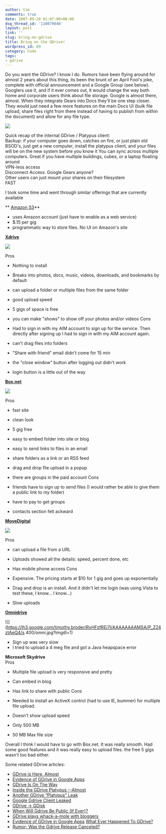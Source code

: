 ```yaml
---
author: tim
comments: true
date: 2007-09-20 01:07:00+00:00
dsq_thread_id: '110879848'
layout: post
link: ''
slug: bring-on-gdrive
title: Bring on the GDrive!
wordpress_id: 69
category: Code
tags:
- gdrive
---
```


Do you want the GDrive? I know I do. Rumors have been flying around for almost
2 years about this thing, its been the brunt of an April Fool's joke, complete
with official announcement and a Google Group (see below). Googlers use it,
and if it ever comes out, it would change the way both home and corporate
users think about file storage. Google is almost there, almost. When they
integrate Gears into Docs they'll be one step closer. They would just need a
few more features on the main Docs UI (bulk file upload, share files right
from there instead of having to publish from within the document) and allow
for any file type.  
  
![](https://lh3.google.com/timothy.broder/RvHFzfREi8I/AAAAAAAAMSI/87CkGvBuJLI/s400/plat1.jpg?imgdl=1)  
  
Quick recap of the internal GDrive / Platypus client:  
Backup: if your computer goes down, catches on fire, or just plain old BSOD's,
just get a new computer, install the platypus client, and your files  
will be on the new system before you know it You can sync across multiple
computers. Great if you have multiple buildings, cubes, or a laptop floating
around  
VPN-less access  
Disconnect Access. Google Gears anyone?  
Other users can just mount your shares on their filesystem  
FAST  
  
I took some time and went through similar offerings that are currently
available  
  
** [Amazon S3](http://aws.amazon.com/s3)**

  * uses Amazon account (just have to enable as a web service)
  * $.15 per gig
  * programmatic way to store files. No UI on Amazon's site
  
  
**[Xdrive](http://www.xdrive.com)**  
  
![](https://lh6.google.com/timothy.broder/RvHFzPREi4I/AAAAAAAAMRo/Z4qDjUvEaSM/s400/xdrive.jpg?imgdl=1)  
  
Pros

  * Nothing to install
  * Breaks into photos, docs, music, videos, downloads, and bookmarks by default
  * can upload a folder or multiple files from the same folder
  * good upload speed
  * 5 gigs of space is free
  * you can make "shows" to show off your photos and/or videos
Cons

  * Had to sign in with my AIM account to sign up for the service. Then directly after signing up I had to sign in with my AIM account again.
  * can't drag files into folders
  * "Share with friend" email didn't come for 15 min
  * the "close window" button after logging out didn't work
  * login button is a little out of the way
  
**[Box.net](http://www.box.net)**  
  
![](https://lh6.google.com/timothy.broder/RvHFzPREi5I/AAAAAAAAMRw/Z_IsNLXYdyw/s400/boxnet.jpg?imgdl=1)  
  
Pros

  * fast site
  * clean look
  * 5 gig free
  * easy to embed folder into site or blog
  * easy to send links to files in an email
  * share folders as a link or an RSS feed
  * drag and drop file upload in a popup
  * there are groups in the paid account
Cons

  * friends have to sign up to send files (I would rather be able to give them a public link to my folder)
  * have to pay to get groups
  * contacts section felt ackward
  
  
**[MoveDigital](www.movedigital.com/)**  
  
![](https://lh3.google.com/timothy.broder/RvHFzfREi6I/AAAAAAAAMR4/JBWgcFd5K4k/s400/movedigital.jpg?imgdl=1)  
  
Pros

  * can upload a file from a URL
  * Uploads showed all the details: speed, percent done, etc
  * Has mobile phone access
Cons

  * Expensive. The pricing starts at $10 for 1 gig and goes up exponentially
  * Drag and drop is an install. And it didn't let me login (was using Vista to test these, I know... I know...)
  * Slow uploads
  
  
**[Omnidrive](www.omnidrive.com/)**  
  
![](https://lh3.google.com/timothy.broder/RvHFzfREi7I/AAAAAAAAMSA/P_Z24ztAeQ4/s
400/omni.jpg?imgdl=1)  
  

  * Sign up was very slow
  * I tried to upload a 4 meg file and got a Java heapspace error
  
**Microsoft Skydrive**  
Pros

  * Multiple file upload is very responsive and pretty
  * Can embed in blog
  * Has link to share with public
Cons

  * Needed to install an ActiveX control (had to use IE, bummer) for multiple file upload.
  * Doesn't show upload speed
  * Only 500 MB
  * 50 MB Max file size
  
  
Overall I think I would have to go with Box.net. It was really smooth. Had
some good features and it was really easy to upload files. the free 5 gigs
wasn't too bad either.  
  
Some related GDrive articles:  
* [GDrive is Here, Almost](http://googlified.com/2007gdrive-is-here-almost/)  
* [Evidence of GDrive in Google
Apps](http://blogoscoped.com/archive/2007-09-04-n51.html)  
* [GDrive Is On The Way](http://googlesystem.blogspot.com/2006/07/gdrive-is-on-way.html)  
* [Inside the GDrive Platypus
--Almost](http://battellemedia.com/archives/002986.php)  
* [Another GDrive “Platypus” Leak](https://www.techcrunch.com/2006/10/13/another-gdrive-platypus-leak/)  
* [Google Gdrive Client
Leaked](http://blogoscoped.com/archive/2006-10-13-n53.html)  
* [GDrive -> GDisk](http://googlified.com/2006gdrive-gdisk/)  
* [When Will Gdrive Be Public (If
Ever)?](http://blogoscoped.com/archive/2006-07-11-n52.html)  
* [GDrive plays whack-a-mole with bloggers](https://www.techcrunch.com/2006/07/10/gdrive-plays-whack-a-mole-with-bloggers/)  
* [Evidence of GDrive in Google
Apps](http://blogoscoped.com/archive/2007-09-04-n51.html) [What Ever Happened
To GDrive?](https://www.techcrunch.com/2007/08/19/what-ever-happened-to-gdrive/)  
* [Rumor: Was the Gdrive Release
Canceled?](http://blogoscoped.com/archive/2007-08-19-n82.html)

